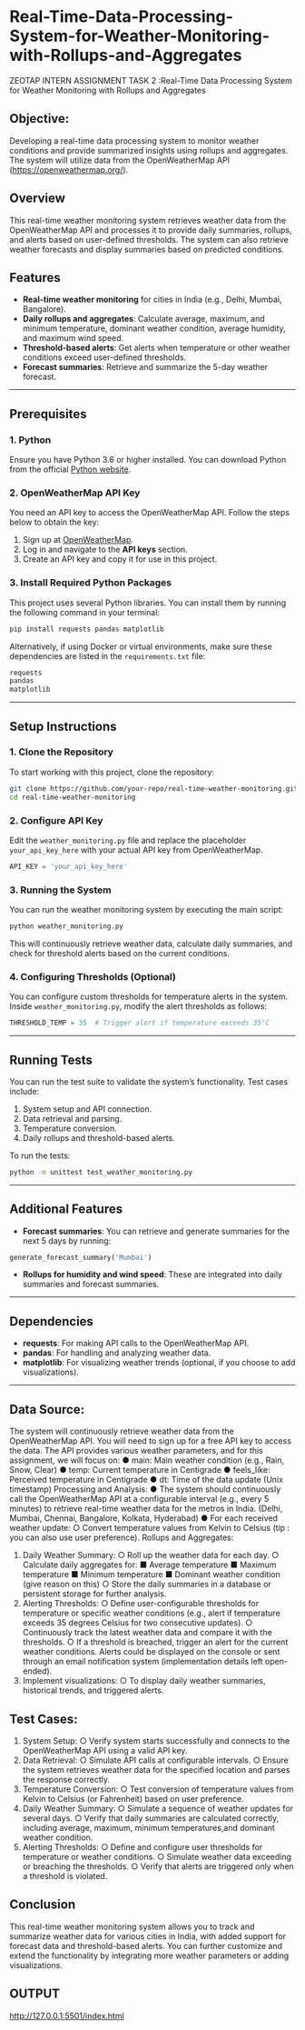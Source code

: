 # Real-Time-Data-Processing-System-for-Weather-Monitoring-with-Rollups-and-Aggregates
ZEOTAP INTERN ASSIGNMENT TASK 2 :Real-Time Data Processing System for Weather Monitoring with Rollups and Aggregates
## Objective:
Developing  a real-time data processing system to monitor weather conditions and provide
summarized insights using rollups and aggregates. The system will utilize data from the
OpenWeatherMap API (https://openweathermap.org/).
## Overview
This real-time weather monitoring system retrieves weather data from the OpenWeatherMap API and processes it to provide daily summaries, rollups, and alerts based on user-defined thresholds. The system can also retrieve weather forecasts and display summaries based on predicted conditions.

## Features
- **Real-time weather monitoring** for cities in India (e.g., Delhi, Mumbai, Bangalore).
- **Daily rollups and aggregates**: Calculate average, maximum, and minimum temperature, dominant weather condition, average humidity, and maximum wind speed.
- **Threshold-based alerts**: Get alerts when temperature or other weather conditions exceed user-defined thresholds.
- **Forecast summaries**: Retrieve and summarize the 5-day weather forecast.

---

## Prerequisites

### 1. Python
Ensure you have Python 3.6 or higher installed. You can download Python from the official [Python website](https://www.python.org/).

### 2. OpenWeatherMap API Key
You need an API key to access the OpenWeatherMap API. Follow the steps below to obtain the key:
1. Sign up at [OpenWeatherMap](https://home.openweathermap.org/users/sign_up).
2. Log in and navigate to the **API keys** section.
3. Create an API key and copy it for use in this project.

### 3. Install Required Python Packages
This project uses several Python libraries. You can install them by running the following command in your terminal:

```bash
pip install requests pandas matplotlib
```

Alternatively, if using Docker or virtual environments, make sure these dependencies are listed in the `requirements.txt` file:
```txt
requests
pandas
matplotlib
```

---

## Setup Instructions

### 1. Clone the Repository
To start working with this project, clone the repository:

```bash
git clone https://github.com/your-repo/real-time-weather-monitoring.git
cd real-time-weather-monitoring
```

### 2. Configure API Key
Edit the `weather_monitoring.py` file and replace the placeholder `your_api_key_here` with your actual API key from OpenWeatherMap.

```python
API_KEY = 'your_api_key_here'
```

### 3. Running the System
You can run the weather monitoring system by executing the main script:

```bash
python weather_monitoring.py
```

This will continuously retrieve weather data, calculate daily summaries, and check for threshold alerts based on the current conditions.

### 4. Configuring Thresholds (Optional)
You can configure custom thresholds for temperature alerts in the system. Inside `weather_monitoring.py`, modify the alert thresholds as follows:

```python
THRESHOLD_TEMP = 35  # Trigger alert if temperature exceeds 35°C
```

---

## Running Tests

You can run the test suite to validate the system’s functionality. Test cases include:
1. System setup and API connection.
2. Data retrieval and parsing.
3. Temperature conversion.
4. Daily rollups and threshold-based alerts.

To run the tests:

```bash
python -m unittest test_weather_monitoring.py
```

---

## Additional Features
- **Forecast summaries**: You can retrieve and generate summaries for the next 5 days by running:

```python
generate_forecast_summary('Mumbai')
```

- **Rollups for humidity and wind speed**: These are integrated into daily summaries and forecast summaries.

---

## Dependencies

- **requests**: For making API calls to the OpenWeatherMap API.
- **pandas**: For handling and analyzing weather data.
- **matplotlib**: For visualizing weather trends (optional, if you choose to add visualizations).

---
## Data Source:
The system will continuously retrieve weather data from the OpenWeatherMap API. You will
need to sign up for a free API key to access the data. The API provides various weather
parameters, and for this assignment, we will focus on:
● main: Main weather condition (e.g., Rain, Snow, Clear)
● temp: Current temperature in Centigrade
● feels_like: Perceived temperature in Centigrade
● dt: Time of the data update (Unix timestamp)
Processing and Analysis:
● The system should continuously call the OpenWeatherMap API at a configurable interval
(e.g., every 5 minutes) to retrieve real-time weather data for the metros in India. (Delhi,
Mumbai, Chennai, Bangalore, Kolkata, Hyderabad)
● For each received weather update:
○ Convert temperature values from Kelvin to Celsius (tip : you can also use user
preference).
Rollups and Aggregates:
1. Daily Weather Summary:
○ Roll up the weather data for each day.
○ Calculate daily aggregates for:
■ Average temperature
■ Maximum temperature
■ Minimum temperature
■ Dominant weather condition (give reason on this)
○ Store the daily summaries in a database or persistent storage for further analysis.
2. Alerting Thresholds:
○ Define user-configurable thresholds for temperature or specific weather
conditions (e.g., alert if temperature exceeds 35 degrees Celsius for two
consecutive updates).
○ Continuously track the latest weather data and compare it with the thresholds.
○ If a threshold is breached, trigger an alert for the current weather conditions.
Alerts could be displayed on the console or sent through an email notification
system (implementation details left open-ended).
3. Implement visualizations:
○ To display daily weather summaries, historical trends, and triggered alerts.
## Test Cases:
1. System Setup:
○ Verify system starts successfully and connects to the OpenWeatherMap API
using a valid API key.
2. Data Retrieval:
○ Simulate API calls at configurable intervals.
○ Ensure the system retrieves weather data for the specified location and parses
the response correctly.
3. Temperature Conversion:
○ Test conversion of temperature values from Kelvin to Celsius (or Fahrenheit)
based on user preference.
4. Daily Weather Summary:
○ Simulate a sequence of weather updates for several days.
○ Verify that daily summaries are calculated correctly, including average, maximum,
minimum temperatures,and dominant weather condition.
5. Alerting Thresholds:
○ Define and configure user thresholds for temperature or weather conditions.
○ Simulate weather data exceeding or breaching the thresholds.
○ Verify that alerts are triggered only when a threshold is violated.

## Conclusion
This real-time weather monitoring system allows you to track and summarize weather data for various cities in India, with added support for forecast data and threshold-based alerts. You can further customize and extend the functionality by integrating more weather parameters or adding visualizations.

## OUTPUT
http://127.0.0.1:5501/index.html
